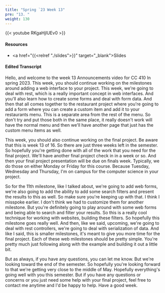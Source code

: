 ```yaml
---
title: "Spring `23 Week 13"
pre: "13. "
weight: 130
---
```


{{< youtube RKgaHjlUEv0 >}}

#### Resources

* <a href="{{<relref "./slides">}}" target="_blank">Slides</a>

#### Edited Transcript

Hello, and welcome to the week 13 Announcements video for CC 410 In spring 2023. This week, you should continue working on the milestones around adding a web interface to your project. This week, we're going to deal with rest, which is a really important concept in web interfaces. And you'll also learn how to create some forms and deal with form data. And then that all comes together to the restaurant project where you're going to add a form where you can create a custom item and add it to your restaurants menu. This is a separate area from the rest of the menu. So don't try and put those both in the same place, it really doesn't work will have the normal menu and then we'll have another page that just has the custom menu items as well. 

This week, you should also continue working on the final project. Be aware that this is week 13 of 16. So there are just three weeks left in the semester. So hopefully you're getting done with all of the work that you need for the final project. We'll have another final project check in in a week or so. And then your final project presentation will be due on finals week. Typically, we do those on either Monday or Friday for this course. Because Tuesday, Wednesday and Thursday, I'm on campus for the computer science in your project. 

So for the 11th milestone, like I talked about, we're going to add web forms, we're also going to add the ability to add some search filters and present the results to this as well. So make sure you're keeping up with that. I think I misspoke earlier. I don't think we had to customize them for another milestone. But you're definitely going to play around with some web forms and being able to search and filter your results. So this is a really cool technique for working with websites, building these filters. So hopefully this milestone goes really well. And then, like we said, upcoming, we're going to deal with rest controllers, we're going to deal with serialization of data. And like I said, this is smaller milestones, it's meant to give you more time for the final project. Each of these web milestones should be pretty simple. You're pretty much just following along with the example and building it out a little bit. 

But as always, if you have any questions, you can let me know. But we're looking toward the end of the semester. So hopefully you're looking forward to that we're getting very close to the middle of May. Hopefully everything's going well with you this semester. But if you have any questions or concerns or you just need some help with your final project, feel free to contact me anytime and I'd be happy to help. Have a good week. 




